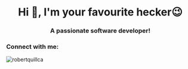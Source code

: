 <h1 align="center">Hi 👋, I'm your favourite hecker😉</h1>
<h3 align="center">A passionate software developer!</h3>

<h3 align="left">Connect with me:</h3>
<p align="left">
</p>

<p><img align="center" src="https://github-readme-streak-stats.herokuapp.com/?user=robertquillca&" alt="robertquillca" /></p>
